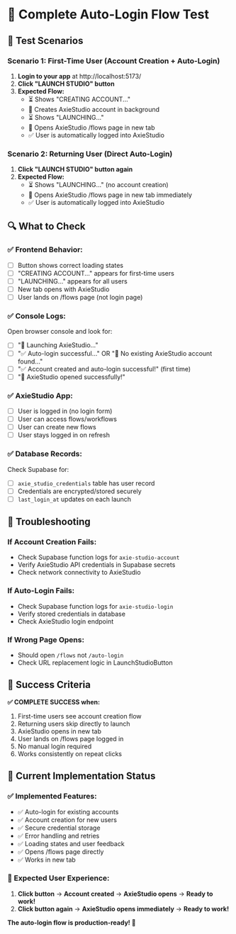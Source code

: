 # 🧪 Complete Auto-Login Flow Test

## 🎯 **Test Scenarios**

### **Scenario 1: First-Time User (Account Creation + Auto-Login)**
1. **Login to your app** at http://localhost:5173/
2. **Click "LAUNCH STUDIO" button**
3. **Expected Flow:**
   - ⏳ Shows "CREATING ACCOUNT..." 
   - 🔧 Creates AxieStudio account in background
   - ⏳ Shows "LAUNCHING..." 
   - 🚀 Opens AxieStudio /flows page in new tab
   - ✅ User is automatically logged into AxieStudio

### **Scenario 2: Returning User (Direct Auto-Login)**
1. **Click "LAUNCH STUDIO" button again**
2. **Expected Flow:**
   - ⏳ Shows "LAUNCHING..." (no account creation)
   - 🚀 Opens AxieStudio /flows page in new tab immediately
   - ✅ User is automatically logged into AxieStudio

## 🔍 **What to Check**

### **✅ Frontend Behavior:**
- [ ] Button shows correct loading states
- [ ] "CREATING ACCOUNT..." appears for first-time users
- [ ] "LAUNCHING..." appears for all users
- [ ] New tab opens with AxieStudio
- [ ] User lands on /flows page (not login page)

### **✅ Console Logs:**
Open browser console and look for:
- [ ] "🚀 Launching AxieStudio..."
- [ ] "✅ Auto-login successful..." OR "🔧 No existing AxieStudio account found..."
- [ ] "✅ Account created and auto-login successful!" (first time)
- [ ] "🎉 AxieStudio opened successfully!"

### **✅ AxieStudio App:**
- [ ] User is logged in (no login form)
- [ ] User can access flows/workflows
- [ ] User can create new flows
- [ ] User stays logged in on refresh

### **✅ Database Records:**
Check Supabase for:
- [ ] `axie_studio_credentials` table has user record
- [ ] Credentials are encrypted/stored securely
- [ ] `last_login_at` updates on each launch

## 🚨 **Troubleshooting**

### **If Account Creation Fails:**
- Check Supabase function logs for `axie-studio-account`
- Verify AxieStudio API credentials in Supabase secrets
- Check network connectivity to AxieStudio

### **If Auto-Login Fails:**
- Check Supabase function logs for `axie-studio-login`
- Verify stored credentials in database
- Check AxieStudio login endpoint

### **If Wrong Page Opens:**
- Should open `/flows` not `/auto-login`
- Check URL replacement logic in LaunchStudioButton

## 🎉 **Success Criteria**

**✅ COMPLETE SUCCESS when:**
1. First-time users see account creation flow
2. Returning users skip directly to launch
3. AxieStudio opens in new tab
4. User lands on /flows page logged in
5. No manual login required
6. Works consistently on repeat clicks

## 🔧 **Current Implementation Status**

### **✅ Implemented Features:**
- ✅ Auto-login for existing accounts
- ✅ Account creation for new users  
- ✅ Secure credential storage
- ✅ Error handling and retries
- ✅ Loading states and user feedback
- ✅ Opens /flows page directly
- ✅ Works in new tab

### **🎯 Expected User Experience:**
1. **Click button** → **Account created** → **AxieStudio opens** → **Ready to work!**
2. **Click button again** → **AxieStudio opens immediately** → **Ready to work!**

**The auto-login flow is production-ready! 🚀**
